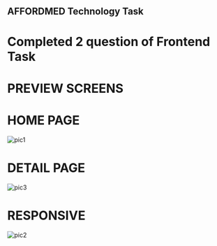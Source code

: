 ## AFFORDMED Technology Task

# Completed 2 question of Frontend Task

# PREVIEW SCREENS

# HOME PAGE
![pic1](https://github.com/user-attachments/assets/259e9a30-acc3-4923-ad5d-2354965f6117)

# DETAIL PAGE
![pic3](https://github.com/user-attachments/assets/472c971d-6c89-4dbd-abe1-f27f2b22cdf8)

# RESPONSIVE 

![pic2](https://github.com/user-attachments/assets/0a1d0f77-7031-4b75-8afd-ae5026f4a823)
